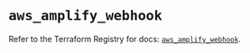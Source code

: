 # `aws_amplify_webhook`

Refer to the Terraform Registry for docs: [`aws_amplify_webhook`](https://registry.terraform.io/providers/hashicorp/aws/5.71.0/docs/resources/amplify_webhook).
